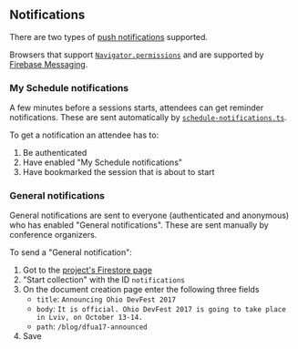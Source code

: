 ## Notifications

There are two types of [push notifications](https://firebase.google.com/products/cloud-messaging) supported.

Browsers that support [`Navigator.permissions`](https://developer.mozilla.org/en-US/docs/Web/API/Navigator/permissions) and are supported by [Firebase Messaging](https://firebase.google.com/docs/web/environments-js-sdk).

### My Schedule notifications

A few minutes before a sessions starts, attendees can get reminder notifications. These are sent automatically by [`schedule-notifications.ts`](functions/src/schedule-notifications.ts).

To get a notification an attendee has to:

1. Be authenticated
1. Have enabled "My Schedule notifications"
1. Have bookmarked the session that is about to start

### General notifications

General notifications are sent to everyone (authenticated and anonymous) who has enabled "General notifications". These are sent manually by conference organizers.

To send a "General notification":

1. Got to the [project's Firestore page](https://console.firebase.google.com/u/0/project/_/firestore/data/)
1. "Start collection" with the ID `notifications`
1. On the document creation page enter the following three fields
   - `title`: `Announcing Ohio DevFest 2017`
   - `body`: `It is official. Ohio DevFest 2017 is going to take place in Lviv, on October 13-14.`
   - `path`: `/blog/dfua17-announced`
1. Save
